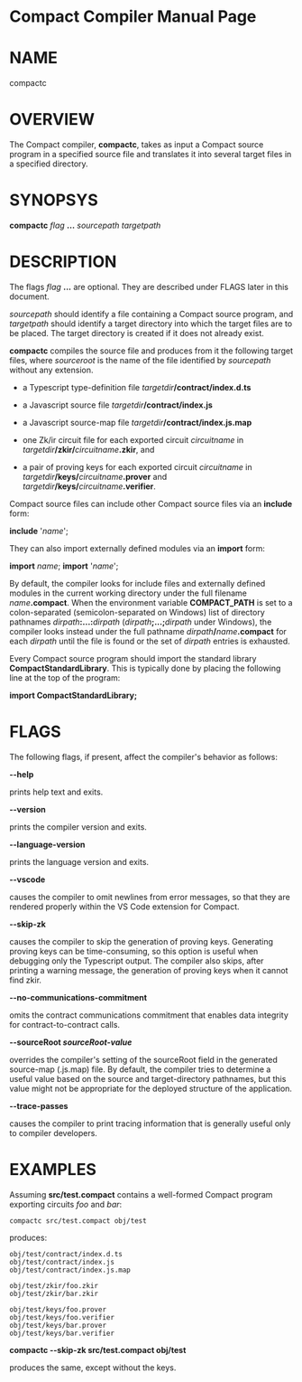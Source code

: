 Compact Compiler Manual Page
============================

NAME
====

compactc

OVERVIEW
========

The Compact compiler, **compactc**, takes as input a Compact source
program in a specified source file and translates it into several
target files in a specified directory.

SYNOPSYS
========

**compactc** _flag_ **...** _sourcepath_ _targetpath_

DESCRIPTION
===========

The flags _flag_ **...** are optional.  They are described under FLAGS later in this document.

_sourcepath_ should identify a file containing a Compact source program, and
_targetpath_ should identify a target directory into which the target files are to be placed.
The target directory is created if it does not already exist.

**compactc** compiles the source file and produces from it the following target files,
where _sourceroot_ is the name of the file identified by _sourcepath_ without any
extension.

- a Typescript type-definition file _targetdir_**/contract/index.d.ts**

- a Javascript source file _targetdir_**/contract/index.js**

- a Javascript source-map file _targetdir_**/contract/index.js.map**

- one Zk/ir circuit file for each exported circuit _circuitname_
  in _targetdir_**/zkir/**_circuitname_**.zkir**,
  and

- a pair of proving keys for each exported circuit _circuitname_
  in _targetdir_**/keys/**_circuitname_**.prover** and
  _targetdir_**/keys/**_circuitname_**.verifier**.

Compact source files can include other Compact source files via an **include** form:

**include** '_name_';

They can also import externally defined modules via an **import** form:

**import** _name_;
**import** '_name_';

By default, the compiler looks for include files and externally defined modules
in the current working directory under the full filename _name_**.compact**.
When the environment variable **COMPACT_PATH** is set to a colon-separated
(semicolon-separated on Windows) list of directory pathnames
_dirpath_**:...:**_dirpath_ (_dirpath_**;...;**_dirpath_ under Windows), the
compiler looks instead 
under the full pathname _dirpath_**/**_name_**.compact** for each
_dirpath_ until the file is found or the set of _dirpath_ entries
is exhausted.

Every Compact source program should import the standard library **CompactStandardLibrary**.
This is typically done by placing the following line at the top of the program:

**import CompactStandardLibrary;** 

FLAGS
=====

The following flags, if present, affect the compiler's behavior as follows:

**--help**

prints help text and exits.

**--version**

prints the compiler version and exits.

**--language-version**

prints the language version and exits.

**--vscode**

causes the compiler to omit newlines from error messages, so that they are rendered
properly within the VS Code extension for Compact.

**--skip-zk**

causes the compiler to skip the generation of proving keys.
Generating proving keys can be time-consuming, so this option is useful
when debugging only the Typescript output.  The compiler also skips,
after printing a warning message, the generation of proving keys when
it cannot find zkir.

**--no-communications-commitment**

omits the contract communications commitment that enables data integrity for contract-to-contract calls.

**--sourceRoot _sourceRoot-value_**

overrides the compiler's setting of the
sourceRoot field in the generated source-map (.js.map) file.  By default,
the compiler tries to determine a useful value based on the source and
target-directory pathnames, but this value might not be appropriate for
the deployed structure of the application.

**--trace-passes**

causes the compiler to print tracing information that is
generally useful only to compiler developers.

EXAMPLES
========

Assuming **src/test.compact** contains a well-formed Compact program exporting circuits *foo*
and *bar*:

```
compactc src/test.compact obj/test
```

produces:

```
obj/test/contract/index.d.ts
obj/test/contract/index.js
obj/test/contract/index.js.map

obj/test/zkir/foo.zkir
obj/test/zkir/bar.zkir

obj/test/keys/foo.prover
obj/test/keys/foo.verifier
obj/test/keys/bar.prover
obj/test/keys/bar.verifier
```

**compactc --skip-zk src/test.compact obj/test**

produces the same, except without the keys.
